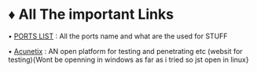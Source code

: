 # ♦ All The important Links 

 • [PORTS LIST](https://en.wikipedia.org/wiki/List_of_TCP_and_UDP_port_numbers) : All the ports name and what are the used for STUFF
 
 • [Acunetix](http://www.vulnweb.com/) : AN open platform for testing and penetrating etc (websit for testing){Wont be openning in windows as far as i tried so jst open in linux}
 
